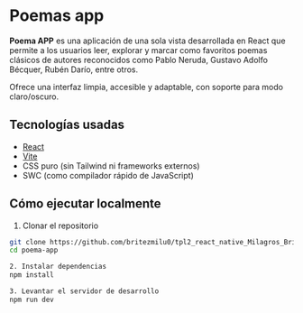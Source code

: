 # Poemas app

**Poema APP** es una aplicación de una sola vista desarrollada en React que permite a los usuarios leer, explorar y marcar como favoritos poemas clásicos de autores reconocidos como Pablo Neruda, Gustavo Adolfo Bécquer, Rubén Darío, entre otros.

Ofrece una interfaz limpia, accesible y adaptable, con soporte para modo claro/oscuro.



##  Tecnologías usadas

- [React](https://reactjs.org/)
- [Vite](https://vitejs.dev/)
- CSS puro (sin Tailwind ni frameworks externos)
- SWC (como compilador rápido de JavaScript)



## Cómo ejecutar localmente

1. Clonar el repositorio

```bash
git clone https://github.com/britezmilu0/tpl2_react_native_Milagros_Britez
cd poema-app

2. Instalar dependencias 
npm install

3. Levantar el servidor de desarrollo
npm run dev
